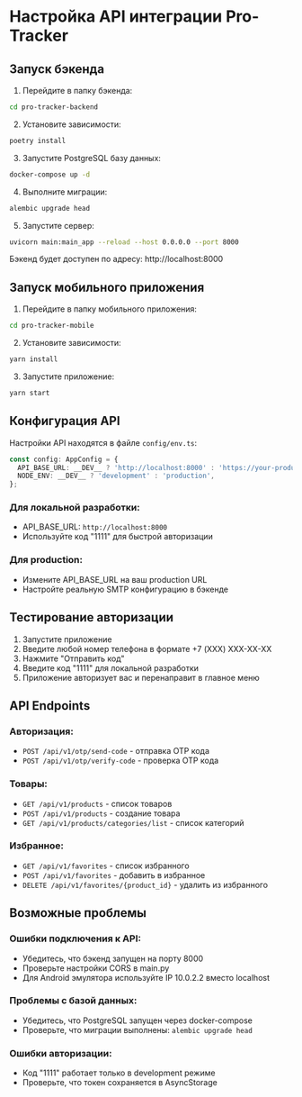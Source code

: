 # Настройка API интеграции Pro-Tracker

## Запуск бэкенда

1. Перейдите в папку бэкенда:
```bash
cd pro-tracker-backend
```

2. Установите зависимости:
```bash
poetry install
```

3. Запустите PostgreSQL базу данных:
```bash
docker-compose up -d
```

4. Выполните миграции:
```bash
alembic upgrade head
```

5. Запустите сервер:
```bash
uvicorn main:main_app --reload --host 0.0.0.0 --port 8000
```

Бэкенд будет доступен по адресу: http://localhost:8000

## Запуск мобильного приложения

1. Перейдите в папку мобильного приложения:
```bash
cd pro-tracker-mobile
```

2. Установите зависимости:
```bash
yarn install
```

3. Запустите приложение:
```bash
yarn start
```

## Конфигурация API

Настройки API находятся в файле `config/env.ts`:

```typescript
const config: AppConfig = {
  API_BASE_URL: __DEV__ ? 'http://localhost:8000' : 'https://your-production-api.com',
  NODE_ENV: __DEV__ ? 'development' : 'production',
};
```

### Для локальной разработки:
- API_BASE_URL: `http://localhost:8000`
- Используйте код "1111" для быстрой авторизации

### Для production:
- Измените API_BASE_URL на ваш production URL
- Настройте реальную SMTP конфигурацию в бэкенде

## Тестирование авторизации

1. Запустите приложение
2. Введите любой номер телефона в формате +7 (XXX) XXX-XX-XX
3. Нажмите "Отправить код"
4. Введите код "1111" для локальной разработки
5. Приложение авторизует вас и перенаправит в главное меню

## API Endpoints

### Авторизация:
- `POST /api/v1/otp/send-code` - отправка OTP кода
- `POST /api/v1/otp/verify-code` - проверка OTP кода

### Товары:
- `GET /api/v1/products` - список товаров
- `POST /api/v1/products` - создание товара
- `GET /api/v1/products/categories/list` - список категорий

### Избранное:
- `GET /api/v1/favorites` - список избранного
- `POST /api/v1/favorites` - добавить в избранное
- `DELETE /api/v1/favorites/{product_id}` - удалить из избранного

## Возможные проблемы

### Ошибки подключения к API:
- Убедитесь, что бэкенд запущен на порту 8000
- Проверьте настройки CORS в main.py
- Для Android эмулятора используйте IP 10.0.2.2 вместо localhost

### Проблемы с базой данных:
- Убедитесь, что PostgreSQL запущен через docker-compose
- Проверьте, что миграции выполнены: `alembic upgrade head`

### Ошибки авторизации:
- Код "1111" работает только в development режиме
- Проверьте, что токен сохраняется в AsyncStorage 